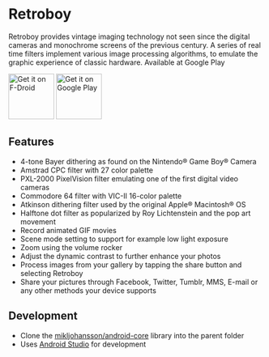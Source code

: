 # Retroboy
Retroboy provides vintage imaging technology not seen since the digital cameras and monochrome screens of
the previous century. A series of real time filters implement various image processing algorithms, to 
emulate the graphic experience of classic hardware. Available at Google Play

<a href="https://f-droid.org/packages/se.embargo.retroboy/" target="_blank">
<img src="https://f-droid.org/badge/get-it-on.png" alt="Get it on F-Droid" height="90"/></a>
<a href="https://play.google.com/store/apps/details?id=se.embargo.retroboy" target="_blank">
<img src="https://play.google.com/intl/en_us/badges/images/generic/en-play-badge.png" alt="Get it on Google Play" height="90"/></a>

## Features
* 4-tone Bayer dithering as found on the Nintendo® Game Boy® Camera
* Amstrad CPC filter with 27 color palette
* PXL-2000 PixelVision filter emulating one of the first digital video cameras
* Commodore 64 filter with VIC-II 16-color palette
* Atkinson dithering filter used by the original Apple® Macintosh® OS
* Halftone dot filter as popularized by Roy Lichtenstein and the pop art movement
* Record animated GIF movies
* Scene mode setting to support for example low light exposure
* Zoom using the volume rocker
* Adjust the dynamic contrast to further enhance your photos
* Process images from your gallery by tapping the share button and selecting Retroboy
* Share your pictures through Facebook, Twitter, Tumblr, MMS, E-mail or any other methods your device supports

## Development
* Clone the [mikljohansson/android-core](https://github.com/mikljohansson/android-core) library into the parent folder
* Uses [Android Studio](http://developer.android.com/tools/studio/index.html) for development
